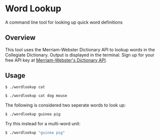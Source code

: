 # Word Lookup
A command line tool for looking up quick word definitions

## Overview
This tool uses the Merriam-Webster Dictionary API to lookup words in the Collegiate Dictionary. Output is displayed in the terminal.
Sign up for your free API key at [Merriam-Webster's Dictionary API](http://dictionaryapi.com/).

## Usage

```bash
$ ./wordlookup cat
```
```bash
$ ./wordlookup cat dog mouse
```
The following is considered two seperate words to look up:
```bash
$ ./wordlookup guinea pig
```
Try this instead for a multi-word unit:
```bash 
$ ./wordlookup "guinea pig"
```
